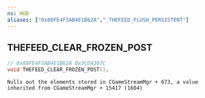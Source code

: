```yaml
---
ns: HUD
aliases: ["0x80FE4F3AB4E1B62A","_THEFEED_FLUSH_PERSISTENT"]
---
```

## THEFEED_CLEAR_FROZEN_POST

```c
// 0x80FE4F3AB4E1B62A 0x3CD4307C
void THEFEED_CLEAR_FROZEN_POST();
```

```
Nulls out the elements stored in CGameStreamMgr + 673, a value inherited from CGameStreamMgr + 15417 (1604)
```

